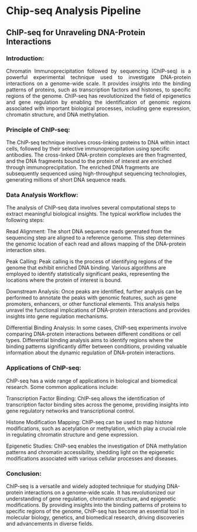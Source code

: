 # Chip-seq Analysis Pipeline
## ChIP-seq for Unraveling DNA-Protein Interactions

### Introduction:

<div style="text-align: justify;">
Chromatin Immunoprecipitation followed by sequencing (ChIP-seq) is a powerful experimental technique used to investigate DNA-protein interactions on a genome-wide scale. It provides insights into the binding patterns of proteins, such as transcription factors and histones, to specific regions of the genome. ChIP-seq has revolutionized the field of epigenetics and gene regulation by enabling the identification of genomic regions associated with important biological processes, including gene expression, chromatin structure, and DNA methylation.
</div>

### Principle of ChIP-seq:
The ChIP-seq technique involves cross-linking proteins to DNA within intact cells, followed by their selective immunoprecipitation using specific antibodies. The cross-linked DNA-protein complexes are then fragmented, and the DNA fragments bound to the protein of interest are enriched through immunoprecipitation. The enriched DNA fragments are subsequently sequenced using high-throughput sequencing technologies, generating millions of short DNA sequence reads.

### Data Analysis Workflow:
The analysis of ChIP-seq data involves several computational steps to extract meaningful biological insights. The typical workflow includes the following steps:

Read Alignment: The short DNA sequence reads generated from the sequencing step are aligned to a reference genome. This step determines the genomic location of each read and allows mapping of the DNA-protein interaction sites.

Peak Calling: Peak calling is the process of identifying regions of the genome that exhibit enriched DNA binding. Various algorithms are employed to identify statistically significant peaks, representing the locations where the protein of interest is bound.

Downstream Analysis: Once peaks are identified, further analysis can be performed to annotate the peaks with genomic features, such as gene promoters, enhancers, or other functional elements. This analysis helps unravel the functional implications of DNA-protein interactions and provides insights into gene regulation mechanisms.

Differential Binding Analysis: In some cases, ChIP-seq experiments involve comparing DNA-protein interactions between different conditions or cell types. Differential binding analysis aims to identify regions where the binding patterns significantly differ between conditions, providing valuable information about the dynamic regulation of DNA-protein interactions.

### Applications of ChIP-seq:
ChIP-seq has a wide range of applications in biological and biomedical research. Some common applications include:

Transcription Factor Binding: ChIP-seq allows the identification of transcription factor binding sites across the genome, providing insights into gene regulatory networks and transcriptional control.

Histone Modification Mapping: ChIP-seq can be used to map histone modifications, such as acetylation or methylation, which play a crucial role in regulating chromatin structure and gene expression.

Epigenetic Studies: ChIP-seq enables the investigation of DNA methylation patterns and chromatin accessibility, shedding light on the epigenetic modifications associated with various cellular processes and diseases.

### Conclusion:
ChIP-seq is a versatile and widely adopted technique for studying DNA-protein interactions on a genome-wide scale. It has revolutionized our understanding of gene regulation, chromatin structure, and epigenetic modifications. By providing insights into the binding patterns of proteins to specific regions of the genome, ChIP-seq has become an essential tool in molecular biology, genetics, and biomedical research, driving discoveries and advancements in diverse fields.
